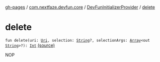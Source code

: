 [gh-pages](../../index.md) / [com.nextfaze.devfun.core](../index.md) / [DevFunInitializerProvider](index.md) / [delete](./delete.md)

# delete

`fun delete(uri: `[`Uri`](https://developer.android.com/reference/android/net/Uri.html)`, selection: `[`String`](https://kotlinlang.org/api/latest/jvm/stdlib/kotlin/-string/index.html)`?, selectionArgs: `[`Array`](https://kotlinlang.org/api/latest/jvm/stdlib/kotlin/-array/index.html)`<out `[`String`](https://kotlinlang.org/api/latest/jvm/stdlib/kotlin/-string/index.html)`>?): `[`Int`](https://kotlinlang.org/api/latest/jvm/stdlib/kotlin/-int/index.html) [(source)](https://github.com/NextFaze/dev-fun/tree/master/devfun/src/main/java/com/nextfaze/devfun/core/DevFun.kt#L116)

NOP


